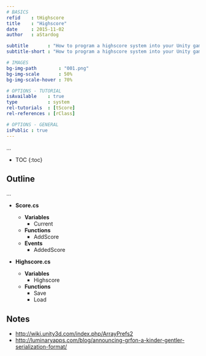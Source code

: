 ```yaml
---
# BASICS
refid    : tHighscore
title    : "Highscore"
date     : 2015-11-02
author   : aStardog

subtitle       : "How to program a highscore system into your Unity game!"
subtitle-short : "How to program a highscore system into your Unity game!"

# IMAGES
bg-img-path        : "001.png"
bg-img-scale       : 50%
bg-img-scale-hover : 70%

# OPTIONS - TUTORIAL
isAvailable    : true
type           : system
rel-tutorials  : [tScore]
rel-references : [rClass]

# OPTIONS - GENERAL
isPublic : true
---
```

...

* TOC
{:toc}

## Outline

...

* **Score.cs**
  * **Variables**
    * Current
  * **Functions**
    * AddScore
  * **Events**
    * AddedScore

* **Highscore.cs**
  * **Variables**
	* Highscore
  * **Functions**
    * Save
	* Load

## Notes

* http://wiki.unity3d.com/index.php/ArrayPrefs2
* http://luminaryapps.com/blog/announcing-grfon-a-kinder-gentler-serialization-format/